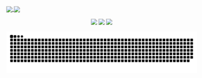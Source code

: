 
<div>
  <a href="https://github.com/Danilira">
  <img height="180em"   align="center" src="https://github-readme-stats.vercel.app/api?username=Danilira&show_icons=true&theme=jolly&include_all_commits=true&count_private=true"/>
  <img height="180em"  align="center" src="https://github-readme-stats.vercel.app/api/top-langs/?username=Danilira&&layout=compact&hide=shell&theme=jolly"/>
  
</div>
 <br>
<div  align="center"> 
  <a href="#" target="_blank"><img src="https://img.shields.io/badge/-Youtube-%23EA4335?style=for-the-badge&logo=youtube&logoColor=white" target="_blank"></a>
  <a href="https://www.instagram.com/danika_lira?utm_medium=copy_link" target="_blank"><img src="https://img.shields.io/badge/-Instagram-%23E4405F?style=for-the-badge&logo=instagram&logoColor=silver" target="_blank"></a>
  <a href="https://www.linkedin.com/in/daniella-lira-mkt-dev/" target="_blank"><img src="https://img.shields.io/badge/-LinkedIn-%230077B5?style=for-the-badge&logo=linkedin&logoColor=white" target="_blank"></a> 
 
  ![Snake animation](https://github.com/Danilira/Danilira/blob/output/github-contribution-grid-snake.svg)
 
</div>
 
